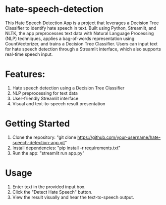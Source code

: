 # hate-speech-detection

This Hate Speech Detection App is a project that leverages a Decision Tree Classifier to identify hate speech in text. Built using Python, Streamlit, and NLTK, the app preprocesses text data with Natural Language Processing (NLP) techniques, applies a bag-of-words representation using CountVectorizer, and trains a Decision Tree Classifier. Users can input text for hate speech detection through a Streamlit interface, which also supports real-time speech input.

# Features:
1. Hate speech detection using a Decision Tree Classifier
2. NLP preprocessing for text data
3. User-friendly Streamlit interface
4. Visual and text-to-speech result presentation

# Getting Started
1. Clone the repository: "git clone https://github.com/your-username/hate-speech-detection-app.git"
2. Install dependencies: "pip install -r requirements.txt"
3. Run the app: "streamlit run app.py"

# Usage
1. Enter text in the provided input box.
2. Click the "Detect Hate Speech" button.
3. View the result visually and hear the text-to-speech output.

